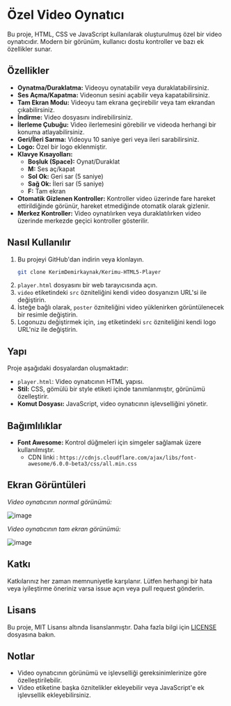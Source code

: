 # Özel Video Oynatıcı

Bu proje, HTML, CSS ve JavaScript kullanılarak oluşturulmuş özel bir video oynatıcıdır. Modern bir görünüm, kullanıcı dostu kontroller ve bazı ek özellikler sunar.

## Özellikler

-   **Oynatma/Duraklatma:** Videoyu oynatabilir veya duraklatabilirsiniz.
-   **Ses Açma/Kapatma:** Videonun sesini açabilir veya kapatabilirsiniz.
-   **Tam Ekran Modu:** Videoyu tam ekrana geçirebilir veya tam ekrandan çıkabilirsiniz.
-   **İndirme:** Video dosyasını indirebilirsiniz.
-   **İlerleme Çubuğu:** Video ilerlemesini görebilir ve videoda herhangi bir konuma atlayabilirsiniz.
-   **Geri/İleri Sarma:** Videoyu 10 saniye geri veya ileri sarabilirsiniz.
-   **Logo:** Özel bir logo eklenmiştir.
-   **Klavye Kısayolları:**
    -   **Boşluk (Space):** Oynat/Duraklat
    -   **M:** Ses aç/kapat
    -   **Sol Ok:** Geri sar (5 saniye)
    -   **Sağ Ok:** İleri sar (5 saniye)
    -   **F:** Tam ekran
-   **Otomatik Gizlenen Kontroller:** Kontroller video üzerinde fare hareket ettirildiğinde görünür, hareket etmediğinde otomatik olarak gizlenir.
-    **Merkez Kontroller:** Video oynatılırken veya duraklatılırken video üzerinde merkezde geçici kontroller gösterilir.

## Nasıl Kullanılır

1.  Bu projeyi GitHub'dan indirin veya klonlayın.
    ```bash
    git clone KerimDemirkaynak/Kerimu-HTML5-Player
    ```
2.  `player.html` dosyasını bir web tarayıcısında açın.
3.  `video` etiketindeki `src` özniteliğini kendi video dosyanızın URL'si ile değiştirin.
4.  İsteğe bağlı olarak, `poster` özniteliğini video yüklenirken görüntülenecek bir resimle değiştirin.
5.  Logonuzu değiştirmek için, `img` etiketindeki `src` özniteliğini kendi logo URL'niz ile değiştirin.

## Yapı

Proje aşağıdaki dosyalardan oluşmaktadır:

-   `player.html`: Video oynatıcının HTML yapısı.
-   **Stil:** CSS, gömülü bir style etiketi içinde tanımlanmıştır, görünümü özelleştirir.
-   **Komut Dosyası:** JavaScript, video oynatıcının işlevselliğini yönetir.

## Bağımlılıklar

-   **Font Awesome:** Kontrol düğmeleri için simgeler sağlamak üzere kullanılmıştır.
    -   CDN linki : `https://cdnjs.cloudflare.com/ajax/libs/font-awesome/6.0.0-beta3/css/all.min.css`

## Ekran Görüntüleri

_Video oynatıcının normal görünümü:_

![image](https://github.com/user-attachments/assets/2b3a25fa-6d00-4761-8568-a6bc38de6952)


_Video oynatıcının tam ekran görünümü:_

![image](https://github.com/user-attachments/assets/d9238b41-a12b-40f5-a9d6-28867589579b)


## Katkı

Katkılarınız her zaman memnuniyetle karşılanır. Lütfen herhangi bir hata veya iyileştirme öneriniz varsa issue açın veya pull request gönderin.

## Lisans

Bu proje, MIT Lisansı altında lisanslanmıştır. Daha fazla bilgi için [LICENSE](LICENSE) dosyasına bakın.

## Notlar

-   Video oynatıcının görünümü ve işlevselliği gereksinimlerinize göre özelleştirilebilir.
-   Video etiketine başka öznitelikler ekleyebilir veya JavaScript'e ek işlevsellik ekleyebilirsiniz.
